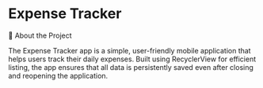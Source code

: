 <h1>Expense Tracker</h1>

📱 About the Project



The Expense Tracker app is a simple, user-friendly mobile application that helps users track their daily expenses. Built using RecyclerView for efficient listing, the app ensures that all data is persistently saved even after closing and reopening the application.
